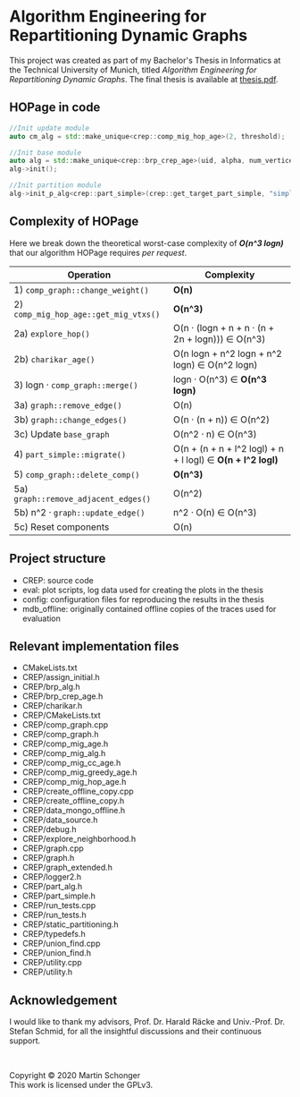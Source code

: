 # Algorithm Engineering for Repartitioning Dynamic Graphs

This project was created as part of my Bachelor's Thesis in Informatics at the Technical University of Munich, titled _Algorithm Engineering for Repartitioning Dynamic Graphs_. The final thesis is available at [thesis.pdf](thesis.pdf).

## HOPage in code
```cpp
//Init update module
auto cm_alg = std::make_unique<crep::comp_mig_hop_age>(2, threshold);

//Init base module
auto alg = std::make_unique<crep::brp_crep_age>(uid, alpha, num_vertices, num_partitions, partition_size, augmentation, std::move(cm_alg));
alg->init();

//Init partition module
alg->init_p_alg<crep::part_simple>(crep::get_target_part_simple, "simple", ps_random, vtp_random);
```

## Complexity of HOPage
Here we break down the theoretical worst-case complexity of **_O(n^3 logn)_** that our algorithm HOPage requires *per request*.

| Operation | Complexity |
| --- | --- |
| 1) `comp_graph::change_weight()` | **O(n)** |
| 2) `comp_mig_hop_age::get_mig_vtxs()` | **O(n^3)** |
| 2a) `explore_hop()` | O(n · (logn + n + n · (n + 2n + logn))) ∈ O(n^3) |
| 2b) `charikar_age()` | O(n logn + n^2 logn + n^2 logn) ∈ O(n^2 logn) |
| 3) logn · `comp_graph::merge()` | logn · O(n^3) ∈ **O(n^3 logn)** |
| 3a) `graph::remove_edge()` | O(n) |
| 3b) `graph::change_edges()` | O(n · (n + n)) ∈ O(n^2) |
| 3c) Update `base_graph` | O(n^2 · n) ∈ O(n^3) |
| 4) `part_simple::migrate()` | O(n + (n + n + l^2 logl) + n + l logl) ∈ **O(n + l^2 logl)** |
| 5) `comp_graph::delete_comp()` | **O(n^3)** |
| 5a) `graph::remove_adjacent_edges()` | O(n^2) |
| 5b) n^2 · `graph::update_edge()` | n^2 · O(n) ∈ O(n^3) |
| 5c) Reset components | O(n) |

## Project structure
- CREP: source code
- eval: plot scripts, log data used for creating the plots in the thesis
- config: configuration files for reproducing the results in the thesis
- mdb_offline: originally contained offline copies of the traces used for evaluation

## Relevant implementation files
- CMakeLists.txt
- CREP/assign_initial.h
- CREP/brp_alg.h
- CREP/brp_crep_age.h
- CREP/charikar.h
- CREP/CMakeLists.txt
- CREP/comp_graph.cpp
- CREP/comp_graph.h
- CREP/comp_mig_age.h
- CREP/comp_mig_alg.h
- CREP/comp_mig_cc_age.h
- CREP/comp_mig_greedy_age.h
- CREP/comp_mig_hop_age.h
- CREP/create_offline_copy.cpp
- CREP/create_offline_copy.h
- CREP/data_mongo_offline.h
- CREP/data_source.h
- CREP/debug.h
- CREP/explore_neighborhood.h
- CREP/graph.cpp
- CREP/graph.h
- CREP/graph_extended.h
- CREP/logger2.h
- CREP/part_alg.h
- CREP/part_simple.h
- CREP/run_tests.cpp
- CREP/run_tests.h
- CREP/static_partitioning.h
- CREP/typedefs.h
- CREP/union_find.cpp
- CREP/union_find.h
- CREP/utility.cpp
- CREP/utility.h

## Acknowledgement

I would like to thank my advisors, Prof. Dr. Harald Räcke and Univ.-Prof. Dr. Stefan Schmid, for all the insightful discussions and their continuous support.

<br/>

Copyright © 2020 Martin Schonger  
This work is licensed under the GPLv3.
